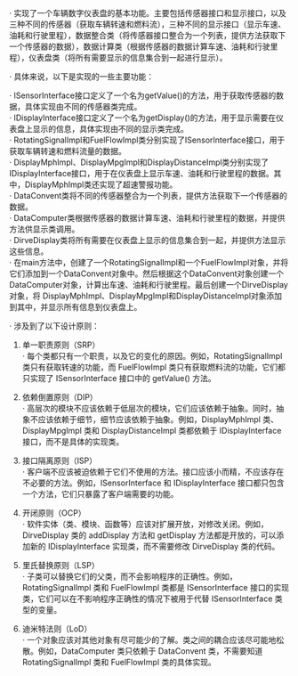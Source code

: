 · 实现了一个车辆数字仪表盘的基本功能。主要包括传感器接口和显示接口，以及三种不同的传感器（获取车辆转速和燃料流），三种不同的显示接口（显示车速、油耗和行驶里程），数据整合类（将传感器接口整合为一个列表，提供方法获取下一个传感器的数据），数据计算类（根据传感器的数据计算车速、油耗和行驶里程），仪表盘类（将所有需要显示的信息集合到一起进行显示）。  

· 具体来说，以下是实现的一些主要功能：  

· ISensorInterface接口定义了一个名为getValue()的方法，用于获取传感器的数据，具体实现由不同的传感器类完成。  
· IDisplayInterface接口定义了一个名为getDisplay()的方法，用于显示需要在仪表盘上显示的信息，具体实现由不同的显示类完成。  
· RotatingSignalImpl和FuelFlowImpl类分别实现了ISensorInterface接口，用于获取车辆转速和燃料流量的数据。  
· DisplayMphImpl、DisplayMpgImpl和DisplayDistanceImpl类分别实现了IDisplayInterface接口，用于在仪表盘上显示车速、油耗和行驶里程的数据。其中，DisplayMphImpl类还实现了超速警报功能。  
· DataConvent类将不同的传感器整合为一个列表，提供方法获取下一个传感器的数据。  
· DataComputer类根据传感器的数据计算车速、油耗和行驶里程的数据，并提供方法供显示类调用。  
· DirveDisplay类将所有需要在仪表盘上显示的信息集合到一起，并提供方法显示这些信息。  
· 在main方法中，创建了一个RotatingSignalImpl和一个FuelFlowImpl对象，并将它们添加到一个DataConvent对象中。然后根据这个DataConvent对象创建一个DataComputer对象，计算出车速、油耗和行驶里程。最后创建一个DirveDisplay对象，将 DisplayMphImpl、DisplayMpgImpl和DisplayDistanceImpl对象添加到其中，并显示所有信息到仪表盘上。  



· 涉及到了以下设计原则：  

1. 单一职责原则（SRP）  
· 每个类都只有一个职责，以及它的变化的原因。例如，RotatingSignalImpl 类只有获取转速的功能，而 FuelFlowImpl 类只有获取燃料流的功能，它们都只实现了 ISensorInterface 接口中的 getValue() 方法。  

2. 依赖倒置原则（DIP）  
· 高层次的模块不应该依赖于低层次的模块，它们应该依赖于抽象。同时，抽象不应该依赖于细节，细节应该依赖于抽象。例如，DisplayMphImpl 类、DisplayMpgImpl 类和 DisplayDistanceImpl 类都依赖于 IDisplayInterface 接口，而不是具体的实现类。  

3. 接口隔离原则（ISP）  
· 客户端不应该被迫依赖于它们不使用的方法。接口应该小而精，不应该存在不必要的方法。例如，ISensorInterface 和 IDisplayInterface 接口都只包含一个方法，它们只暴露了客户端需要的功能。

4. 开闭原则（OCP）  
· 软件实体（类、模块、函数等）应该对扩展开放，对修改关闭。例如，DirveDisplay 类的 addDisplay 方法和 getDisplay 方法都是开放的，可以添加新的 IDisplayInterface 实现类，而不需要修改 DirveDisplay 类的代码。  

5. 里氏替换原则（LSP）  
· 子类可以替换它们的父类，而不会影响程序的正确性。例如，RotatingSignalImpl 类和 FuelFlowImpl 类都是 ISensorInterface 接口的实现类，它们可以在不影响程序正确性的情况下被用于代替 ISensorInterface 类型的变量。  

6. 迪米特法则（LoD）  
· 一个对象应该对其他对象有尽可能少的了解。类之间的耦合应该尽可能地松散。例如，DataComputer 类只依赖于 DataConvent 类，不需要知道 RotatingSignalImpl 类和 FuelFlowImpl 类的具体实现。